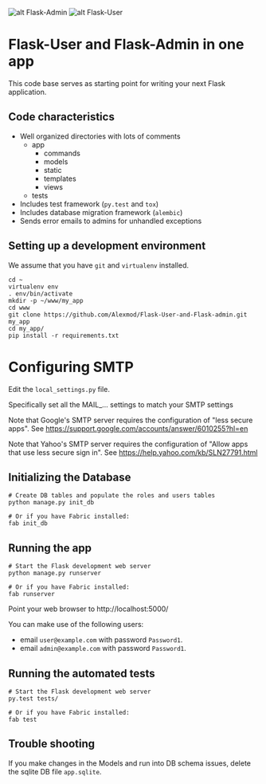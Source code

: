 ![alt Flask-Admin ](https://habrastorage.org/webt/z7/px/gy/z7pxgyd_xbxh2mdm1_unc38o0bo.png)
![alt Flask-User ](https://habrastorage.org/webt/hq/ep/wj/hqepwjev4pucazix5ztzqw9pvk0.png)

# Flask-User and Flask-Admin in one app

This code base serves as starting point for writing your next Flask application.

## Code characteristics

* Well organized directories with lots of comments
    * app
        * commands
        * models
        * static
        * templates
        * views
    * tests
* Includes test framework (`py.test` and `tox`)
* Includes database migration framework (`alembic`)
* Sends error emails to admins for unhandled exceptions


## Setting up a development environment

We assume that you have `git` and `virtualenv` installed.

    cd ~
    virtualenv env
    . env/bin/activate
    mkdir -p ~/www/my_app
    cd www
    git clone https://github.com/Alexmod/Flask-User-and-Flask-admin.git  my_app
    cd my_app/
    pip install -r requirements.txt

   
# Configuring SMTP

Edit the `local_settings.py` file.

Specifically set all the MAIL_... settings to match your SMTP settings

Note that Google's SMTP server requires the configuration of "less secure apps".
See https://support.google.com/accounts/answer/6010255?hl=en

Note that Yahoo's SMTP server requires the configuration of "Allow apps that use less secure sign in".
See https://help.yahoo.com/kb/SLN27791.html


## Initializing the Database

    # Create DB tables and populate the roles and users tables
    python manage.py init_db

    # Or if you have Fabric installed:
    fab init_db


## Running the app

    # Start the Flask development web server
    python manage.py runserver

    # Or if you have Fabric installed:
    fab runserver

Point your web browser to http://localhost:5000/

You can make use of the following users:
- email `user@example.com` with password `Password1`.
- email `admin@example.com` with password `Password1`.


## Running the automated tests

    # Start the Flask development web server
    py.test tests/

    # Or if you have Fabric installed:
    fab test


## Trouble shooting

If you make changes in the Models and run into DB schema issues, delete the sqlite DB file `app.sqlite`.
